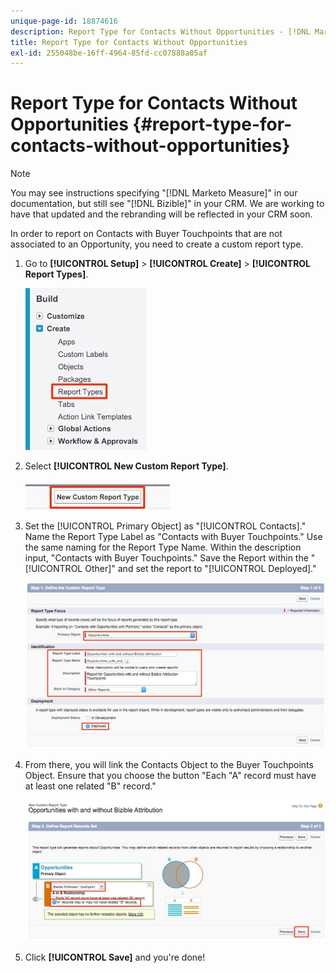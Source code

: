 ```yaml
---
unique-page-id: 18874616
description: Report Type for Contacts Without Opportunities - [!DNL Marketo Measure] - Product Documentation
title: Report Type for Contacts Without Opportunities
exl-id: 255048be-16ff-4964-85fd-cc07888a05af
---
```

# Report Type for Contacts Without Opportunities {#report-type-for-contacts-without-opportunities}

>[!NOTE]
>
>You may see instructions specifying "[!DNL Marketo Measure]" in our documentation, but still see "[!DNL Bizible]" in your CRM. We are working to have that updated and the rebranding will be reflected in your CRM soon.

In order to report on Contacts with Buyer Touchpoints that are not associated to an Opportunity, you need to create a custom report type.

1. Go to **[!UICONTROL Setup]** > **[!UICONTROL Create]** > **[!UICONTROL Report Types]**.

   ![](assets/1.jpg)

1. Select **[!UICONTROL New Custom Report Type]**.

   ![](assets/2.jpg)

1. Set the [!UICONTROL Primary Object] as "[!UICONTROL Contacts]." Name the Report Type Label as "Contacts with Buyer Touchpoints." Use the same naming for the Report Type Name. Within the description input, "Contacts with Buyer Touchpoints." Save the Report within the "[!UICONTROL Other]" and set the report to "[!UICONTROL Deployed]."

   ![](assets/3.jpg)

1. From there, you will link the Contacts Object to the Buyer Touchpoints Object. Ensure that you choose the button "Each "A" record must have at least one related "B" record."

   ![](assets/4.jpg)

1. Click **[!UICONTROL Save]** and you're done!
